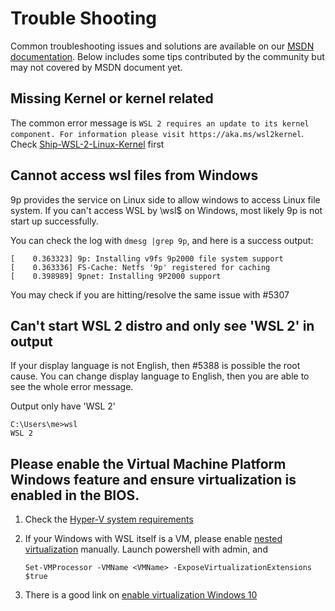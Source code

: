 # Trouble Shooting
Common troubleshooting issues and solutions are available on our [MSDN documentation](https://msdn.microsoft.com/en-us/commandline/wsl/troubleshooting). Below includes some tips contributed by the community but may not covered by MSDN document yet.

## Missing Kernel or kernel related
The common error message is `WSL 2 requires an update to its kernel component. For information please visit https://aka.ms/wsl2kernel`.
Check [Ship-WSL-2-Linux-Kernel](https://github.com/microsoft/WSL/wiki/Ship-WSL-2-Linux-Kernel) first

## Cannot access wsl files from Windows
9p provides the service on Linux side to allow windows to access Linux file system. If you can't access WSL by \\wsl$ on Windows, most likely 9p is not start up successfully.

You can check the log with `dmesg |grep 9p`, and here is a success output:

```
[    0.363323] 9p: Installing v9fs 9p2000 file system support
[    0.363336] FS-Cache: Netfs '9p' registered for caching
[    0.398989] 9pnet: Installing 9P2000 support
```

You may check if you are hitting/resolve the same issue with #5307

## Can't start WSL 2 distro and only see 'WSL 2' in output
If your display language is not English, then #5388 is possible the root cause. You can change display language to English, then you are able to see the whole error message.

Output only have 'WSL 2'
```
C:\Users\me>wsl
WSL 2
```

## Please enable the Virtual Machine Platform Windows feature and ensure virtualization is enabled in the BIOS.

1. Check the [Hyper-V system requirements](https://docs.microsoft.com/en-us/windows-server/virtualization/hyper-v/system-requirements-for-hyper-v-on-windows#:~:text=on%20Windows%20Server.-,General%20requirements,the%20processor%20must%20have%20SLAT.)
2. If your Windows with WSL itself is a VM, please enable [nested virtualization](https://docs.microsoft.com/en-us/windows/wsl/wsl2-faq#can-i-run-wsl-2-in-a-virtual-machine) manually. Launch powershell with admin, and

    `Set-VMProcessor -VMName <VMName> -ExposeVirtualizationExtensions $true`

3. There is a good link on [enable virtualization Windows 10](https://mashtips.com/enable-virtualization-windows-10/)
